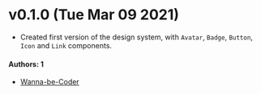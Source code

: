 # v0.1.0 (Tue Mar 09 2021)

- Created first version of the design system, with `Avatar`, `Badge`, `Button`, `Icon` and `Link` components.

#### Authors: 1

- [Wanna-be-Coder](https://github.com/Wanna-be-Coder)
